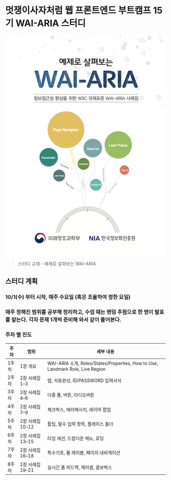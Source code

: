 # 멋쟁이사자처럼 웹 프론트엔드 부트캠프 15기 WAI-ARIA 스터디

![교재 커버](./WAI-ARIA-textbook/textbook-cover.png)

> 스터디 교재 - 예제로 살펴보는 WAI-ARIA

## 스터디 계획

### 10/1(수) 부터 시작, 매주 수요일 (혹은 조율하여 정한 요일)

### 매주 정해진 범위를 공부해 정리하고, 수업 때는 랜덤 추첨으로 한 명이 발표를 맡는다. 각자 문제 1개씩 준비해 와서 같이 풀어본다.

### 주차 별 진도

| 주차  | 범위             | 세부 내용                                                                      |
| ----- | ---------------- | ------------------------------------------------------------------------------ |
| 1주차 | 1장 개요         | WAI-ARIA 소개, Roles/States/Properties, How to Use, Landmark Role, Live Region |
| 2주차 | 2장 사례집 1–3   | 탭, 자동완성, ID/PASSWORD 입력서식                                             |
| 3주차 | 2장 사례집 4–6   | 다중 폼, 버튼, 라디오버튼                                                      |
| 4주차 | 2장 사례집 7–9   | 체크박스, 에러메시지, 레이어 팝업                                              |
| 5주차 | 2장 사례집 10–12 | 툴팁, 필수 입력 항목, 플레이스 홀더                                            |
| 6주차 | 2장 사례집 13–15 | 타임 세션, 드랍다운 메뉴, 로딩                                                 |
| 7주차 | 2장 사례집 16–18 | 특수기호, 폼 레이블, 페이지 내비게이션                                         |
| 8주차 | 2장 사례집 19–21 | 실시간 폼 피드백, 캐러셀, 콤보박스                                             |
